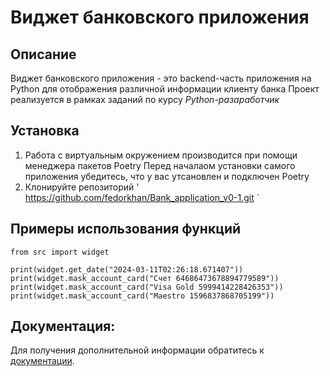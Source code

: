 # Виджет банковского приложения

## Описание

Виджет банковского приложения - это backend-часть приложения на Python для отображения различной информации клиенту банка
Проект реализуется в рамках заданий по курсу *Python-разаработчик*

## Установка

1. Работа с виртуальным окружением производится при помощи менеджера пакетов Poetry
Перед началаом установки самого приложения убедитесь, что у вас утсановлен и подключен Poetry
2. Клонируйте репозиторий ' https://github.com/fedorkhan/Bank_application_v0-1.git `

## Примеры использования функций

```
from src import widget

print(widget.get_date("2024-03-11T02:26:18.671407"))
print(widget.mask_account_card("Счет 64686473678894779589"))
print(widget.mask_account_card("Visa Gold 5999414228426353"))
print(widget.mask_account_card("Maestro 1596837868705199"))
```

## Документация:

Для получения дополнительной информации обратитесь к [документации](docs/README.md).
